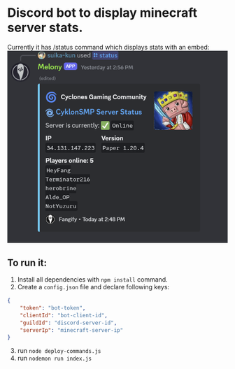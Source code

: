 # Discord bot to display minecraft server stats.

Currently it has /status command which displays stats with an embed:
![embed](./embed.png)


## To run it:
1. Install all dependencies with `npm install` command.
2. Create a `config.json` file and declare following keys:
```json
{
    "token": "bot-token",
    "clientId": "bot-client-id",
    "guildId": "discord-server-id",
    "serverIp": "minecraft-server-ip"
}
```
3. run `node deploy-commands.js`
4. run `nodemon run index.js`
